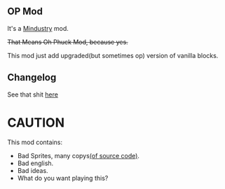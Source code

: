 ## OP Mod
It's a [Mindustry](https://github.com/Anuken/Mindustry/) mod.

~~That Means Oh Phuck Mod, because yes.~~

This mod just add upgraded(but sometimes op) version of vanilla blocks.

## Changelog
See that shit [here](Changelog.md)

# CAUTION
This mod contains:
- Bad Sprites, many copys[(of source code)](https://github.com/Anuken/Mindustry/blob/master/core/assets-raw/sprites/).
- Bad english.
- Bad ideas.
- What do you want playing this?
